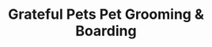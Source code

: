 ---
title: "Grateful Pets Pet Grooming & Boarding"
url: /charlotte/grateful-pets-pet-grooming-and-boarding/
shop: pet grooming
---